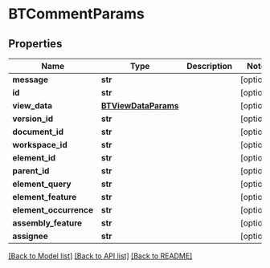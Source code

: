 # BTCommentParams

## Properties
Name | Type | Description | Notes
------------ | ------------- | ------------- | -------------
**message** | **str** |  | [optional] 
**id** | **str** |  | [optional] 
**view_data** | [**BTViewDataParams**](BTViewDataParams.md) |  | [optional] 
**version_id** | **str** |  | [optional] 
**document_id** | **str** |  | [optional] 
**workspace_id** | **str** |  | [optional] 
**element_id** | **str** |  | [optional] 
**parent_id** | **str** |  | [optional] 
**element_query** | **str** |  | [optional] 
**element_feature** | **str** |  | [optional] 
**element_occurrence** | **str** |  | [optional] 
**assembly_feature** | **str** |  | [optional] 
**assignee** | **str** |  | [optional] 

[[Back to Model list]](../README.md#documentation-for-models) [[Back to API list]](../README.md#documentation-for-api-endpoints) [[Back to README]](../README.md)


